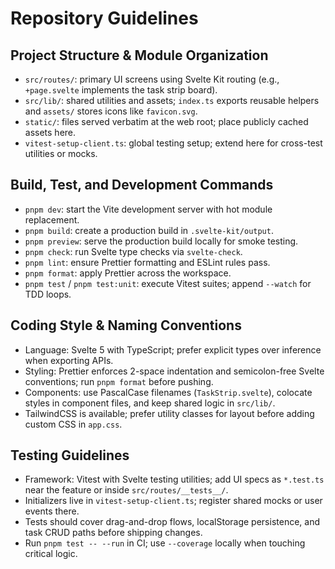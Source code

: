 # Repository Guidelines

## Project Structure & Module Organization

- `src/routes/`: primary UI screens using Svelte Kit routing (e.g., `+page.svelte` implements the task strip board).
- `src/lib/`: shared utilities and assets; `index.ts` exports reusable helpers and `assets/` stores icons like `favicon.svg`.
- `static/`: files served verbatim at the web root; place publicly cached assets here.
- `vitest-setup-client.ts`: global testing setup; extend here for cross-test utilities or mocks.

## Build, Test, and Development Commands

- `pnpm dev`: start the Vite development server with hot module replacement.
- `pnpm build`: create a production build in `.svelte-kit/output`.
- `pnpm preview`: serve the production build locally for smoke testing.
- `pnpm check`: run Svelte type checks via `svelte-check`.
- `pnpm lint`: ensure Prettier formatting and ESLint rules pass.
- `pnpm format`: apply Prettier across the workspace.
- `pnpm test` / `pnpm test:unit`: execute Vitest suites; append `--watch` for TDD loops.

## Coding Style & Naming Conventions

- Language: Svelte 5 with TypeScript; prefer explicit types over inference when exporting APIs.
- Styling: Prettier enforces 2-space indentation and semicolon-free Svelte conventions; run `pnpm format` before pushing.
- Components: use PascalCase filenames (`TaskStrip.svelte`), colocate styles in component files, and keep shared logic in `src/lib/`.
- TailwindCSS is available; prefer utility classes for layout before adding custom CSS in `app.css`.

## Testing Guidelines

- Framework: Vitest with Svelte testing utilities; add UI specs as `*.test.ts` near the feature or inside `src/routes/__tests__/`.
- Initializers live in `vitest-setup-client.ts`; register shared mocks or user events there.
- Tests should cover drag-and-drop flows, localStorage persistence, and task CRUD paths before shipping changes.
- Run `pnpm test -- --run` in CI; use `--coverage` locally when touching critical logic.
